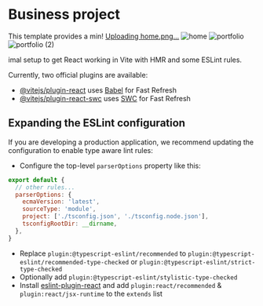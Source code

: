 # Business project

This template provides a min!
[Uploading home.png…]()
![home](https://github.com/Halil777/Business/assets/99981913/930e9054-2d66-46df-bcae-5ed9a849d6e4)
![portfolio](https://github.com/Halil777/Business/assets/99981913/f0d5433b-268d-4f4b-b8c8-381ad6fc5ee0)
![portfolio (2)](https://github.com/Halil777/Business/assets/99981913/99b50edc-0f18-42ab-aece-06cf19c41b10)

imal setup to get React working in Vite with HMR and some ESLint rules.

Currently, two official plugins are available:

- [@vitejs/plugin-react](https://github.com/vitejs/vite-plugin-react/blob/main/packages/plugin-react/README.md) uses [Babel](https://babeljs.io/) for Fast Refresh
- [@vitejs/plugin-react-swc](https://github.com/vitejs/vite-plugin-react-swc) uses [SWC](https://swc.rs/) for Fast Refresh

## Expanding the ESLint configuration

If you are developing a production application, we recommend updating the configuration to enable type aware lint rules:

- Configure the top-level `parserOptions` property like this:

```js
export default {
  // other rules...
  parserOptions: {
    ecmaVersion: 'latest',
    sourceType: 'module',
    project: ['./tsconfig.json', './tsconfig.node.json'],
    tsconfigRootDir: __dirname,
  },
}
```

- Replace `plugin:@typescript-eslint/recommended` to `plugin:@typescript-eslint/recommended-type-checked` or `plugin:@typescript-eslint/strict-type-checked`
- Optionally add `plugin:@typescript-eslint/stylistic-type-checked`
- Install [eslint-plugin-react](https://github.com/jsx-eslint/eslint-plugin-react) and add `plugin:react/recommended` & `plugin:react/jsx-runtime` to the `extends` list
